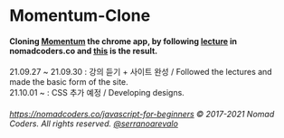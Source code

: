 # Momentum-Clone  

#### Cloning [Momentum](https://chrome.google.com/webstore/detail/momentum/laookkfknpbbblfpciffpaejjkokdgca?hl=ko) the chrome app, by following **[lecture](https://nomadcoders.co/javascript-for-beginners)** in **nomadcoders.co** and **[this](https://unbroken2650.github.io/Momentum-Clone/)** is the result.

21.09.27 ~ 21.09.30 : 강의 듣기 + 사이트 완성 / Followed the lectures and made the basic form of the site.  
21.10.01 ~ : CSS 추가 예정 / Developing designs.

###### https://nomadcoders.co/javascript-for-beginners © 2017-2021 Nomad Coders. All rights reserved. [@serranoarevalo](https://github.com/serranoarevalo)
